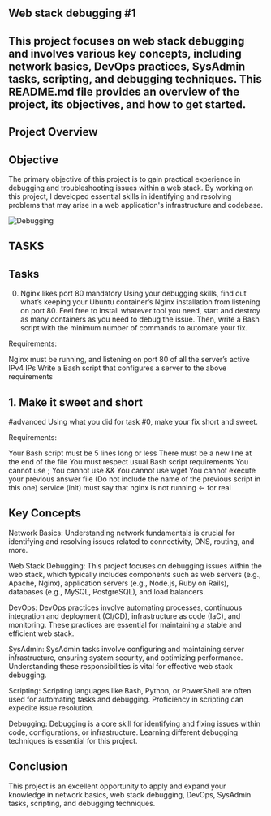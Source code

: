 ## Web stack debugging #1

## This project focuses on web stack debugging and involves various key concepts, including network basics, DevOps practices, SysAdmin tasks, scripting, and debugging techniques. This README.md file provides an overview of the project, its objectives, and how to get started.

## Project Overview

## Objective
The primary objective of this project is to gain practical experience in debugging and troubleshooting issues within a web stack. By working on this project, l developed essential skills in identifying and resolving problems that may arise in a web application's infrastructure and codebase.

![Debugging](https://s3.amazonaws.com/intranet-projects-files/holbertonschool-sysadmin_devops/271/B4eeypV.jpg)

## TASKS

## Tasks
0. Nginx likes port 80
mandatory
Using your debugging skills, find out what’s keeping your Ubuntu container’s Nginx installation from listening on port 80. Feel free to install whatever tool you need, start and destroy as many containers as you need to debug the issue. Then, write a Bash script with the minimum number of commands to automate your fix.

Requirements:

Nginx must be running, and listening on port 80 of all the server’s active IPv4 IPs
Write a Bash script that configures a server to the above requirements

## 1. Make it sweet and short
#advanced
Using what you did for task #0, make your fix short and sweet.

Requirements:

Your Bash script must be 5 lines long or less
There must be a new line at the end of the file
You must respect usual Bash script requirements
You cannot use ;
You cannot use &&
You cannot use wget
You cannot execute your previous answer file (Do not include the name of the previous script in this one)
service (init) must say that nginx is not running ← for real

## Key Concepts
Network Basics: Understanding network fundamentals is crucial for identifying and resolving issues related to connectivity, DNS, routing, and more.

Web Stack Debugging: This project focuses on debugging issues within the web stack, which typically includes components such as web servers (e.g., Apache, Nginx), application servers (e.g., Node.js, Ruby on Rails), databases (e.g., MySQL, PostgreSQL), and load balancers.

DevOps: DevOps practices involve automating processes, continuous integration and deployment (CI/CD), infrastructure as code (IaC), and monitoring. These practices are essential for maintaining a stable and efficient web stack.

SysAdmin: SysAdmin tasks involve configuring and maintaining server infrastructure, ensuring system security, and optimizing performance. Understanding these responsibilities is vital for effective web stack debugging.

Scripting: Scripting languages like Bash, Python, or PowerShell are often used for automating tasks and debugging. Proficiency in scripting can expedite issue resolution.

Debugging: Debugging is a core skill for identifying and fixing issues within code, configurations, or infrastructure. Learning different debugging techniques is essential for this project.

## Conclusion
This project is an excellent opportunity to apply and expand your knowledge in network basics, web stack debugging, DevOps, SysAdmin tasks, scripting, and debugging techniques.
